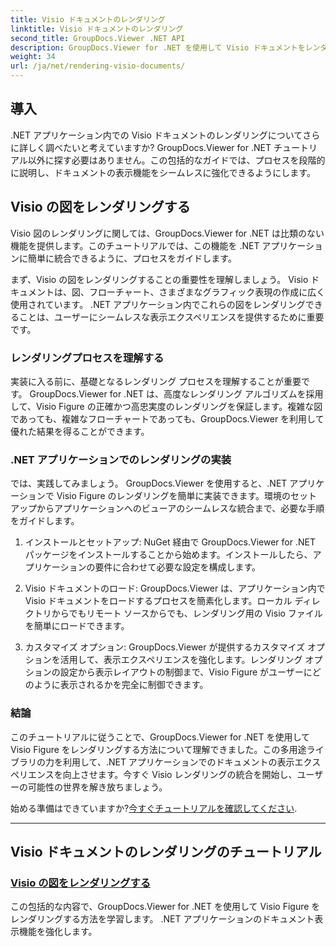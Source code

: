 ```yaml
---
title: Visio ドキュメントのレンダリング
linktitle: Visio ドキュメントのレンダリング
second_title: GroupDocs.Viewer .NET API
description: GroupDocs.Viewer for .NET を使用して Visio ドキュメントをレンダリングするチュートリアルをご覧ください。 .NET アプリケーションのドキュメント表示機能を簡単に強化する方法を学びます。
weight: 34
url: /ja/net/rendering-visio-documents/
---
```

## 導入

.NET アプリケーション内での Visio ドキュメントのレンダリングについてさらに詳しく調べたいと考えていますか? GroupDocs.Viewer for .NET チュートリアル以外に探す必要はありません。この包括的なガイドでは、プロセスを段階的に説明し、ドキュメントの表示機能をシームレスに強化できるようにします。

## Visio の図をレンダリングする

Visio 図のレンダリングに関しては、GroupDocs.Viewer for .NET は比類のない機能を提供します。このチュートリアルでは、この機能を .NET アプリケーションに簡単に統合できるように、プロセスをガイドします。

まず、Visio の図をレンダリングすることの重要性を理解しましょう。 Visio ドキュメントは、図、フローチャート、さまざまなグラフィック表現の作成に広く使用されています。 .NET アプリケーション内でこれらの図をレンダリングできることは、ユーザーにシームレスな表示エクスペリエンスを提供するために重要です。

### レンダリングプロセスを理解する

実装に入る前に、基礎となるレンダリング プロセスを理解することが重要です。 GroupDocs.Viewer for .NET は、高度なレンダリング アルゴリズムを採用して、Visio Figure の正確かつ高忠実度のレンダリングを保証します。複雑な図であっても、複雑なフローチャートであっても、GroupDocs.Viewer を利用して優れた結果を得ることができます。

### .NET アプリケーションでのレンダリングの実装

では、実践してみましょう。 GroupDocs.Viewer を使用すると、.NET アプリケーションで Visio Figure のレンダリングを簡単に実装できます。環境のセットアップからアプリケーションへのビューアのシームレスな統合まで、必要な手順をガイドします。

1. インストールとセットアップ: NuGet 経由で GroupDocs.Viewer for .NET パッケージをインストールすることから始めます。インストールしたら、アプリケーションの要件に合わせて必要な設定を構成します。

2. Visio ドキュメントのロード: GroupDocs.Viewer は、アプリケーション内で Visio ドキュメントをロードするプロセスを簡素化します。ローカル ディレクトリからでもリモート ソースからでも、レンダリング用の Visio ファイルを簡単にロードできます。

3. カスタマイズ オプション: GroupDocs.Viewer が提供するカスタマイズ オプションを活用して、表示エクスペリエンスを強化します。レンダリング オプションの設定から表示レイアウトの制御まで、Visio Figure がユーザーにどのように表示されるかを完全に制御できます。

### 結論

このチュートリアルに従うことで、GroupDocs.Viewer for .NET を使用して Visio Figure をレンダリングする方法について理解できました。この多用途ライブラリの力を利用して、.NET アプリケーションでのドキュメントの表示エクスペリエンスを向上させます。今すぐ Visio レンダリングの統合を開始し、ユーザーの可能性の世界を解き放ちましょう。

始める準備はできていますか?[今すぐチュートリアルを確認してください](./render-visio-figures/).

---

## Visio ドキュメントのレンダリングのチュートリアル
### [Visio の図をレンダリングする](./render-visio-figures/)
この包括的な内容で、GroupDocs.Viewer for .NET を使用して Visio Figure をレンダリングする方法を学習します。 .NET アプリケーションのドキュメント表示機能を強化します。